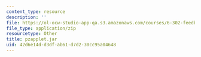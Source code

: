 ```yaml
---
content_type: resource
description: ''
file: https://ol-ocw-studio-app-qa.s3.amazonaws.com/courses/6-302-feedback-systems-spring-2007/42d6e14dd3dfab61d7d230cc95a04648_pzapplet.jar
file_type: application/zip
resourcetype: Other
title: pzapplet.jar
uid: 42d6e14d-d3df-ab61-d7d2-30cc95a04648
---
```

